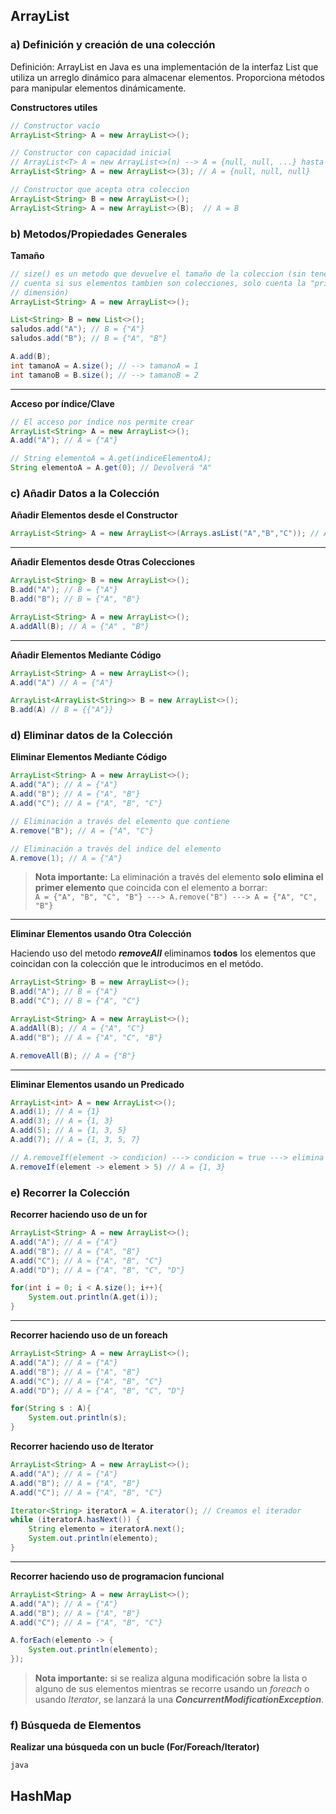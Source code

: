 ## ArrayList

### a) Definición y creación de una colección
Definición:
ArrayList en Java es una implementación de la interfaz List que utiliza un arreglo dinámico para almacenar elementos. Proporciona métodos para manipular elementos dinámicamente.

**Constructores utiles**
```java
// Constructor vacío 
ArrayList<String> A = new ArrayList<>();

// Constructor con capacidad inicial
// ArrayList<T> A = new ArrayList<>(n) --> A = {null, null, ...} hasta n veces
ArrayList<String> A = new ArrayList<>(3); // A = {null, null, null}

// Constructor que acepta otra coleccion
ArrayList<String> B = new ArrayList<>();
ArrayList<String> A = new ArrayList<>(B);  // A = B
```

### b) Metodos/Propiedades Generales

**Tamaño**
```java
// size() es un metodo que devuelve el tamaño de la coleccion (sin tener en 
// cuenta si sus elementos tambien son colecciones, solo cuenta la "primera" 
// dimensión)
ArrayList<String> A = new ArrayList<>();

List<String> B = new List<>();
saludos.add("A"); // B = {"A"}
saludos.add("B"); // B = {"A", "B"}

A.add(B);
int tamanoA = A.size(); // --> tamanoA = 1
int tamanoB = B.size(); // --> tamanoB = 2
```
***
**Acceso por índice/Clave**
```java
// El acceso por índice nos permite crear 
ArrayList<String> A = new ArrayList<>();
A.add("A"); // A = {"A"}

// String elementoA = A.get(indiceElementoA);
String elementoA = A.get(0); // Devolverá "A"
```

### c) Añadir Datos a la Colección

**Añadir Elementos desde el Constructor**
```java
ArrayList<String> A = new ArrayList<>(Arrays.asList("A","B","C")); // A = {"A" , "B", "C"}
```
***
**Añadir Elementos desde Otras Colecciones**
```java
ArrayList<String> B = new ArrayList<>();
B.add("A"); // B = {"A"}
B.add("B"); // B = {"A", "B"}

ArrayList<String> A = new ArrayList<>();
A.addAll(B); // A = {"A" , "B"}
```
***
**Añadir Elementos Mediante Código**
```java
ArrayList<String> A = new ArrayList<>();
A.add("A") // A = {"A"}

ArrayList<ArrayList<String>> B = new ArrayList<>();
B.add(A) // B = {{"A"}}
```
### d) Eliminar datos de la Colección

**Eliminar Elementos Mediante Código**
```java
ArrayList<String> A = new ArrayList<>();
A.add("A"); // A = {"A"}
A.add("B"); // A = {"A", "B"}
A.add("C"); // A = {"A", "B", "C"}

// Eliminación a través del elemento que contiene
A.remove("B"); // A = {"A", "C"}

// Eliminación a través del indice del elemento
A.remove(1); // A = {"A"}
```

> **Nota importante:** La eliminación a través del elemento **solo elimina el primer elemento** que coincida con el elemento a borrar: <br>```A = {"A", "B", "C", "B"} ---> A.remove("B") ---> A = {"A", "C", "B"}```

***

**Eliminar Elementos usando Otra Colección**

Haciendo uso del metodo _**removeAll**_ eliminamos **todos** los elementos que coincidan con la colección que le introducimos en el metódo.

```java
ArrayList<String> B = new ArrayList<>();
B.add("A"); // B = {"A"}
B.add("C"); // B = {"A", "C"}

ArrayList<String> A = new ArrayList<>();
A.addAll(B); // A = {"A", "C"}
A.add("B"); // A = {"A", "C", "B"}

A.removeAll(B); // A = {"B"}
```

***

**Eliminar Elementos usando un Predicado**

```java
ArrayList<int> A = new ArrayList<>();
A.add(1); // A = {1}
A.add(3); // A = {1, 3}
A.add(5); // A = {1, 3, 5}
A.add(7); // A = {1, 3, 5, 7}

// A.removeIf(element -> condicion) ---> condicion = true ---> elimina "element"
A.removeIf(element -> element > 5) // A = {1, 3}
```

### e) Recorrer la Colección

**Recorrer haciendo uso de un for**

```java
ArrayList<String> A = new ArrayList<>();
A.add("A"); // A = {"A"}
A.add("B"); // A = {"A", "B"}
A.add("C"); // A = {"A", "B", "C"}
A.add("D"); // A = {"A", "B", "C", "D"}

for(int i = 0; i < A.size(); i++){
    System.out.println(A.get(i));
}
```

***

**Recorrer haciendo uso de un foreach**

```java
ArrayList<String> A = new ArrayList<>();
A.add("A"); // A = {"A"}
A.add("B"); // A = {"A", "B"}
A.add("C"); // A = {"A", "B", "C"}
A.add("D"); // A = {"A", "B", "C", "D"}

for(String s : A){
    System.out.println(s);
}
```

**Recorrer haciendo uso de Iterator**

```java
ArrayList<String> A = new ArrayList<>();
A.add("A"); // A = {"A"}
A.add("B"); // A = {"A", "B"}
A.add("C"); // A = {"A", "B", "C"}

Iterator<String> iteratorA = A.iterator(); // Creamos el iterador
while (iteratorA.hasNext()) {
    String elemento = iteratorA.next();
    System.out.println(elemento);
}
```

***

**Recorrer haciendo uso de programacion funcional**

```java
ArrayList<String> A = new ArrayList<>();
A.add("A"); // A = {"A"}
A.add("B"); // A = {"A", "B"}
A.add("C"); // A = {"A", "B", "C"}

A.forEach(elemento -> {
    System.out.println(elemento);
});
```

> **Nota importante:** si se realiza alguna modificación sobre la lista o alguno de sus elementos mientras se recorre usando un _foreach_ o usando _Iterator_, se lanzará la una _**ConcurrentModificationException**_.

### f) Búsqueda de Elementos

**Realizar una búsqueda con un bucle (For/Foreach/Iterator)**

```java```

## HashMap